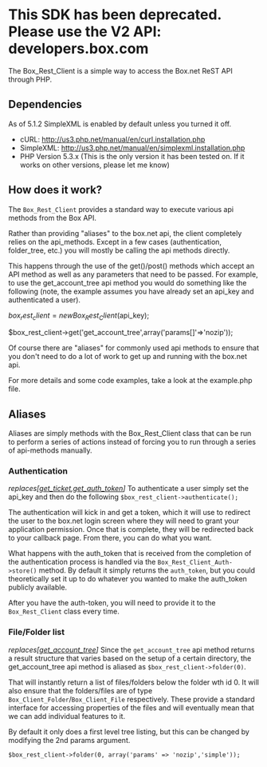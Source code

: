 # This SDK has been deprecated. Please use the V2 API: developers.box.com












The Box_Rest_Client is a simple way to access the Box.net ReST API through PHP. 

## Dependencies
As of 5.1.2 SimpleXML is enabled by default unless you turned it off. 

- cURL: http://us3.php.net/manual/en/curl.installation.php 
- SimpleXML: http://us3.php.net/manual/en/simplexml.installation.php
- PHP Version 5.3.x (This is the only version it has been tested on. If it works 
on other versions, please let me know)


## How does it work?
The `Box_Rest_Client` provides a standard way to execute various api methods from 
the Box API.

Rather than providing "aliases" to the box.net api, the client completely relies 
on the api_methods. Except in a few cases (authentication, folder_tree, etc.) you 
will mostly be calling the api methods directly. 

This happens through the use of the get()/post() methods which accept an API 
method as well as any parameters that need to be passed. For example, to use the 
get_account_tree api method you would do something like the following (note, the 
example assumes you have already set an api_key and authenticated a user).

  $box_rest_client = new Box_Rest_Client($api_key);

  $box_rest_client->get('get_account_tree',array('params[]'=>'nozip'));

Of course there are "aliases" for commonly used api methods to ensure that you 
don't need to do a lot of work to get up and running with the box.net api. 

For more details and some code examples, take a look at the example.php file. 

## Aliases
Aliases are simply methods with the Box_Rest_Client class that can be run to 
perform a series of actions instead of forcing you to run through a series of 
api-methods manually. 

### Authentication 
_replaces[[get_ticket](http://developers.box.net/w/page/12923936/ApiFunction_get_ticket),[get_auth_token](http://developers.box.net/w/page/12923930/ApiFunction_get_auth_token)]_
To authenticate a user simply set the api_key and then do the following
```$box_rest_client->authenticate(); ```

The authentication will kick in and get a token, which it will use to redirect 
the user to the box.net login screen where they will need to grant your 
application permission. Once that is complete, they will be redirected back to 
your callback page. From there, you can do what you want. 

What happens with the auth_token that is received from the completion of the 
authentication process is handled via the `Box_Rest_Client_Auth->store()` 
method. By default it simply returns the `auth_token`, but you could 
theoretically set it up to do whatever you wanted to make the auth_token 
publicly available. 

After you have the auth-token, you will need to provide it to the 
`Box_Rest_Client` class every time.


### File/Folder list
_replaces[[get_account_tree](http://developers.box.net/w/page/12923929/ApiFunction_get_account_tree)]_
Since the `get_account_tree` api method returns a result structure that varies 
based on the setup of a certain directory, the get_account_tree api method is 
aliased as `$box_rest_client->folder(0)`. 

That will instantly return a list of files/folders below the folder wth id 0. 
It will also ensure that the folders/files are of type `Box_Client_Folder`/`Box_Client_File` 
respectively. These provide a standard interface for accessing properties of 
the files and will eventually mean that we can add individual features to it.

By default it only does a first level tree listing, but this can be changed by 
modifying the 2nd params argument. 

	$box_rest_client->folder(0, array('params' => 'nozip','simple')); 
